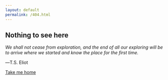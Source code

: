 ```yaml
---
layout: default
permalink: /404.html
---
```

<div class="wrapper margin-t--base">
<h2>Nothing to see here</h2>
<i>We shall not cease from exploration, and the end of all our exploring will be to arrive where we started and know the place for the first time.</i>

<p>―T.S. Eliot</p>

<a href="/">Take me home</a>
</div>
